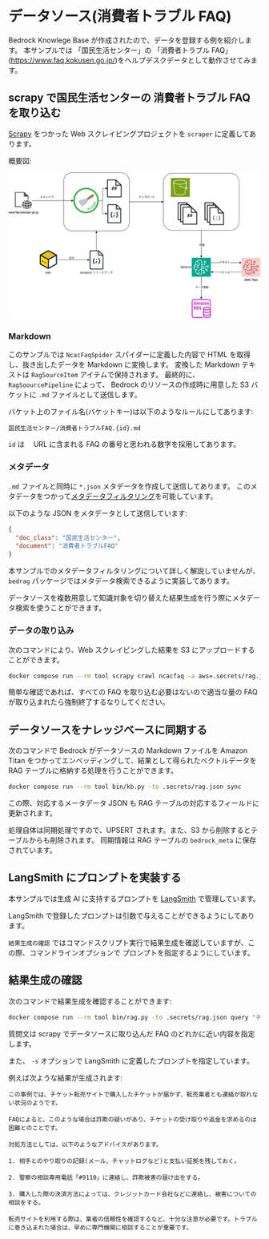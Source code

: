 # データソース(消費者トラブル FAQ)

Bedrock Knowlege Base が作成されたので、データを登録する例を紹介します。
本サンプルでは 「国民生活センター」の 「消費者トラブル FAQ」 (https://www.faq.kokusen.go.jp/)をヘルプデスクデータとして動作させてみます。

## scrapy で国民生活センターの 消費者トラブル FAQ を取り込む

[Scrapy](https://scrapy.org/) をつかった Web スクレイピングプロジェクトを `scraper` に定義してあります。

概要図:

![scraper](img/scraper.drawio.png)

### Markdown

このサンプルでは `NcacFaqSpider` スパイダーに定義した内容で HTML を取得し、抜き出したデータを Markdown に変換します。
変換した Markdown テキストは `RagSourceItem` アイテムで保持されます。
最終的に、`RagSoourcePipeline` によって、 Bedrock のリソースの作成時に用意した S3 バケットに `.md` ファイルとして送信します。

バケット上のファイル名(バケットキー)は以下のようなルールにしてあります:

    国民生活センター/消費者トラブルFAQ.{id}.md

`id` は　 URL に含まれる FAQ の番号と思われる数字を採用してあります。

### メタデータ

`.md` ファイルと同時に `*.json` メタデータを作成して送信してあります。
このメタデータをつかって[メタデータフィルタリング](https://aws.amazon.com/jp/blogs/news/knowledge-bases-for-amazon-bedrock-now-supports-metadata-filtering-to-improve-retrieval-accuracy/)を可能しています。

以下のような JSON をメタデータとして送信しています:

```json
{
  "doc_class": "国民生活センター",
  "document": "消費者トラブルFAQ"
}
```

本サンプルでのメタデータフィルタリングについて詳しく解説していませんが、`bedrag` パッケージではメタデータ検索できるように実装してあります。

データソースを複数用意して知識対象を切り替えた結果生成を行う際にメタデータ検索を使うことができます。

### データの取り込み

次のコマンドにより、Web スクレイピングした結果を S3 にアップロードすることができます。

```bash
docker compose run --rm tool scrapy crawl ncacfaq -a aws=.secrets/rag.json
```

簡単な確認であれば、すべての FAQ を取り込む必要はないので適当な量の FAQ が取り込まれたら強制終了するなりしてください。

## データソースをナレッジベースに同期する

次のコマンドで Bedrock がデータソースの Markdown ファイルを Amazon Titan をつかってエンベッディングして、結果として得られたベクトルデータを RAG テーブルに格納する処理を行うことができます。

```bash
docker compose run --rm tool bin/kb.py -to .secrets/rag.json sync
```

この際、対応するメータデータ JSON も RAG テーブルの対応するフィールドに更新されます。

処理自体は同期処理ですので、UPSERT されます。また、S3 から削除するとテーブルからも削除されます。
同期情報は RAG テーブルの `bedrock_meta` に保存されています。

## LangSmith にプロンプトを実装する

本サンプルでは生成 AI に支持するプロンプトを [LangSmith](https://docs.smith.langchain.com/) で管理しています。

LangSmith で登録したプロンプトは引数で与えることができるようにしてあります。

`結果生成の確認` ではコマンドスクリプト実行で結果生成を確認していますが、この際、コマンドラインオプションで プロンプトを指定するようにしています。

## 結果生成の確認

次のコマンドで結果生成を確認することができます:

```bash
docker compose run --rm tool bin/rag.py -to .secrets/rag.json query "チケット転売で購入したのだがチケットが届きません" -s hdknr/faq
```

質問文は scrapy でデータソースに取り込んだ FAQ のどれかに近い内容を指定します。

また、 `-s` オプションで LangSmith に定義したプロンプトを指定しています。

例えば次ような結果が生成されます:

```
この事例では、チケット転売サイトで購入したチケットが届かず、転売業者とも連絡が取れない状況のようです。

FAQによると、このような場合は詐欺の疑いがあり、チケットの受け取りや返金を求めるのは困難とのことです。

対処方法としては、以下のようなアドバイスがあります。

1. 相手とのやり取りの記録(メール、チャットログなど)と支払い証拠を残しておく。

2. 警察の相談専用電話「#9110」に連絡し、詐欺被害の届け出をする。

3. 購入した際の決済方法によっては、クレジットカード会社などに連絡し、被害についての相談をする。

転売サイトを利用する際は、業者の信頼性を確認するなど、十分な注意が必要です。トラブルに巻き込まれた場合は、早めに専門機関に相談することが重要です。
```
